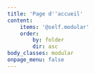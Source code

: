 ```yaml
---
title: 'Page d''accueil'
content:
    items: '@self.modular'
    order:
        by: folder
        dir: asc
body_classes: modular
onpage_menu: false
---
```


